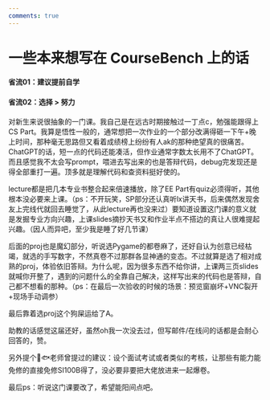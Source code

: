 ```yaml
---
comments: true
---
```


# 一些本来想写在 CourseBench 上的话

#### 省流01：建议提前自学

#### 省流02：选择 $>$ 努力

对新生来说很抽象的一门课。我自己是在远古时期接触过一丁点c，勉强能跟得上CS Part。我算是悟性一般的，通常想把一次作业的一个部分改满得砸一下午+晚上时间，那种毫无思路但又看着成绩榜上纷纷有人ak的那种绝望真的很痛苦。ChatGPT的话，短一点的代码还能凑活，但作业通常字数太长用不了ChatGPT。而且感觉我不太会写prompt，喂进去写出来的也是答辩代码，debug完发现还是得全部重打一遍。顶多就是理解代码和查资料挺好使的。

lecture都是把几本专业书整合起来倍速播放，除了EE Part有quiz必须得听，其他根本没必要来上课。（ps：不开玩笑，SP部分还认真听lx讲天书，后来偶然发现舍友上完线代就回去睡觉了，从此lecture再也没来过）要知道设置这门课的意义就是发掘专业方向兴趣，上课slides摘抄天书又和作业半点不搭边的真让人很难提起兴趣。（因人而异吧，至少我是睡了好几节课）

后面的proj也是魔幻部分，听说选Pygame的都卷麻了，还好自认为创意已经枯竭，就选的手写数字，不然真卷不过那群各显神通的变态。不过就算是选了相对成熟的proj，体验依旧答辩。为什么呢，因为很多东西不给你讲，上课两三页slides就喊你开整了，遇到的问题什么的全靠自己解决，这样写出来的代码也是答辩，自己都不想看的那种。（ps：在最后一次验收的时候的场景：预览窗崩坏+VNC裂开+现场手动调参）

最后靠着选proj这个狗屎运给了A。

助教的话感觉这届还好，虽然oh我一次没去过，但写邮件/在线问的话都是会耐心回答的，赞。

另外提个🥄🐟老师曾提过的建议：设个面试考试或者类似的考核，让那些有能力能免修的直接免修SI100B得了，没必要非要把大佬放进来一起爆卷。

最后ps：听说这门课要改了，希望能阳间点吧。